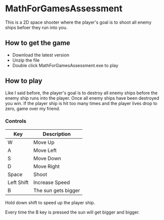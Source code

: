 # MathForGamesAssessment
This is a 2D space shooter where the player's goal is to shoot all enemy ships befoer they run into you.

## How to get the game
- Download the latest version
- Unzip the file
- Double click MathForGamesAssessment.exe to play

## How to play
Like I said before, the player's goal is to destroy all enemy ships before the enemy ship runs
into the player. Once all enemy ships have been destroyed you win. If the player ship is hit 
too many times and the player lives drop to zero, game over my friend.

### Controls
| Key | Description |
|-----|-------------|
| W | Move Up|
| A | Move Left|
| S | Move Down|
| D | Move Right|
| Space | Shoot |
| Left Shift | Increase Speed |
| B | The sun gets bigger |

Hold down shift to speed up the player ship.

Every time the B key is pressed the sun will get bigger and bigger.  
